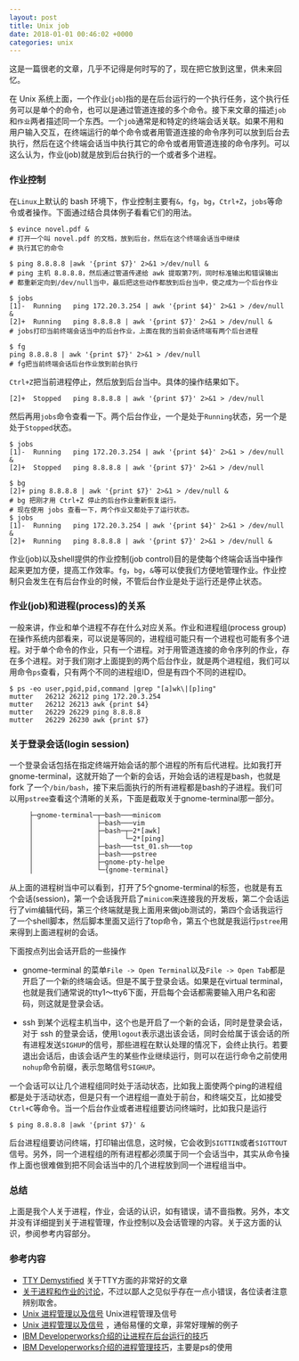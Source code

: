 ```yaml
---
layout: post
title: Unix job
date: 2018-01-01 00:46:02 +0000
categories: unix
---
```


这是一篇很老的文章，几乎不记得是何时写的了，现在把它放到这里，供未来回忆。

在 Unix 系统上面，一个作业(`job`)指的是在后台运行的一个执行任务，这个执行任务可以是单个的命令，也可以是通过管道连接的多个命令。接下来文章的描述`job`和`作业`两者描述同一个东西。一个`job`通常是和特定的终端会话关联。如果不用和用户输入交互，在终端运行的单个命令或者用管道连接的命令序列可以放到后台去执行，然后在这个终端会话当中执行其它的命令或者用管道连接的命令序列。可以这么认为，作业(job)就是放到后台执行的一个或者多个进程。

### 作业控制

在`Linux`上默认的 bash 环境下，作业控制主要有`&`，`fg`，`bg`，`Ctrl+Z`，`jobs`等命令或者操作。下面通过结合具体例子看看它们的用法。

```shell
$ evince novel.pdf &
# 打开一个叫 novel.pdf 的文档，放到后台，然后在这个终端会话当中继续
# 执行其它的命令
```

```shell
$ ping 8.8.8.8 |awk '{print $7}' 2>&1 >/dev/null &
# ping 主机 8.8.8.8，然后通过管道传递给 awk 提取第7列，同时标准输出和错误输出
# 都重新定向到/dev/null当中，最后把这些动作都放到后台当中，使之成为一个后台作业
```

```shell
$ jobs
[1]-  Running   ping 172.20.3.254 | awk '{print $4}' 2>&1 > /dev/null &
[2]+  Running   ping 8.8.8.8 | awk '{print $7}' 2>&1 > /dev/null &
# jobs打印当前终端会话当中的后台作业，上面在我的当前会话终端有两个后台进程
```

```shell
$ fg
ping 8.8.8.8 | awk '{print $7}' 2>&1 > /dev/null
# fg把当前终端会话后台作业放到前台执行
```

`Ctrl+Z`把当前进程停止，然后放到后台当中。具体的操作结果如下。
```shell
[2]+  Stopped   ping 8.8.8.8 | awk '{print $7}' 2>&1 > /dev/null
```
然后再用`jobs`命令查看一下。两个后台作业，一个是处于`Running`状态，另一个是处于`Stopped`状态。

```shell
$ jobs
[1]-  Running   ping 172.20.3.254 | awk '{print $4}' 2>&1 > /dev/null &
[2]+  Stopped   ping 8.8.8.8 | awk '{print $7}' 2>&1 > /dev/null
```

```shell
$ bg
[2]+ ping 8.8.8.8 | awk '{print $7}' 2>&1 > /dev/null &
# bg 把刚才用 Ctrl+Z 停止的后台作业重新恢复运行。
# 现在使用 jobs 查看一下，两个作业又都处于了运行状态。
$ jobs
[1]-  Running	ping 172.20.3.254 | awk '{print $4}' 2>&1 > /dev/null &
[2]+  Running   ping 8.8.8.8 | awk '{print $7}' 2>&1 > /dev/null &
```

作业(job)以及shell提供的作业控制(job control)目的是使每个终端会话当中操作起来更加方便，提高工作效率。`fg`，`bg`，`&`等可以使我们方便地管理作业。作业控制只会发生在有后台作业的时候，不管后台作业是处于运行还是停止状态。

### 作业(job)和进程(process)的关系
一般来讲，作业和单个进程不存在什么对应关系。作业和进程组(process group)在操作系统内部看来，可以说是等同的，进程组可能只有一个进程也可能有多个进程。对于单个命令的作业，只有一个进程。对于用管道连接的命令序列的作业，存在多个进程。对于我们刚才上面提到的两个后台作业，就是两个进程组，我们可以用命令`ps`查看，只有两个不同的进程组ID，但是有四个不同的进程ID。

```shell
$ ps -eo user,pgid,pid,command |grep "[a]wk\|[p]ing"
mutter   26212 26212 ping 172.20.3.254
mutter   26212 26213 awk {print $4}
mutter   26229 26229 ping 8.8.8.8
mutter   26229 26230 awk {print $7}
```

### 关于登录会话(login session)
一个登录会话包括在指定终端开始会话的那个进程的所有后代进程。比如我打开 gnome-terminal，这就开始了一个新的会话，开始会话的进程是bash，也就是 fork 了一个`/bin/bash`，接下来后面执行的所有进程都是bash的子进程。我们可以用`pstree`查看这个清晰的关系，下面是截取关于gnome-terminal那一部分。
```
     ├─gnome-terminal─┬─bash───minicom
     │                ├─bash───vim
     │                ├─bash─┬─2*[awk]
     │                │      └─2*[ping]
     │                ├─bash───tst_01.sh───top
     │                ├─bash───pstree
     │                ├─gnome-pty-helpe
     │                └─{gnome-terminal}
```
从上面的进程树当中可以看到，打开了5个gnome-terminal的标签，也就是有五个会话(session)，第一个会话我开启了`minicom`来连接我的开发板，第二个会话运行了vim编辑代码，第三个终端就是我上面用来做job测试的，第四个会话我运行了一个shell脚本，然后脚本里面又运行了top命令，第五个也就是我运行`pstree`用来得到上面进程树的会话。

下面按点列出会话开启的一些操作

* gnome-terminal 的菜单`File -> Open Terminal`以及`File -> Open Tab`都是开启了一个新的终端会话。但是不属于登录会话。如果是在virtual terminal，也就是我们通常说的tty1～tty6下面，开启每个会话都需要输入用户名和密码，则这就是登录会话。

* ssh 到某个远程主机当中，这个也是开启了一个新的会话，同时是登录会话，对于 ssh 的登录会话，使用`logout`表示退出该会话，同时会给属于该会话的所有进程发送`SIGHUP`的信号，那些进程在默认处理的情况下，会终止执行。若要退出会话后，由该会话产生的某些作业继续运行，则可以在运行命令之前使用`nohup`命令前缀，表示忽略信号`SIGHUP`。

一个会话可以让几个进程组同时处于活动状态，比如我上面使两个ping的进程组都是处于活动状态，但是只有一个进程组一直处于前台，和终端交互，比如接受`Ctrl+C`等命令。当一个后台作业或者进程组要访问终端时，比如我只是运行
```shell
$ ping 8.8.8.8 |awk '{print $7}' &
```
后台进程组要访问终端，打印输出信息，这时候，它会收到`SIGTTIN`或者`SIGTTOUT`信号。另外，同一个进程组的所有进程都必须属于同一个会话当中，其实从命令操作上面也很难做到把不同会话当中的几个进程放到同一个进程组当中。

### 总结
上面是我个人关于进程，作业，会话的认识，如有错误，请不啬指教。另外，本文并没有详细提到关于进程管理，作业控制以及会话管理的内容。关于这方面的认识，参阅参考内容部分。

### 参考内容
* [TTY Demystified](!http://www.linusakesson.net/programming/tty/index.php) 关于TTY方面的非常好的文章
* [关于进程和作业的讨论](!http://www.daniweb.com/software-development/shell-scripting/threads/159920)，不过以鄙人之见似乎存在一点小错误，各位读者注意辨别取舍。
* [Unix 进程管理以及信号](!http://www.slac.stanford.edu/BFROOT/www/Computing/Environment/Tools/Batch/exitcode.html) Unix进程管理及信号
* [Unix 进程管理以及信号](!http://www.kingcomputerservices.com/unix_101/sending_signals.htm) ，通俗易懂的文章，非常好理解的例子
* [IBM Developerworks介绍的让进程在后台运行的技巧](!http://www.ibm.com/developerworks/cn/linux/l-cn-nohup/)
* [IBM Developerworks介绍的进程管理技巧](!http://www.ibm.com/developerworks/cn/aix/library/es-unix-sysadmin1.html)，主要是ps的使用
